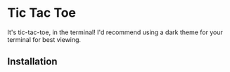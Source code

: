 # Tic Tac Toe

It's tic-tac-toe, in the terminal! I'd recommend using a dark theme for your terminal
for best viewing.

## Installation


